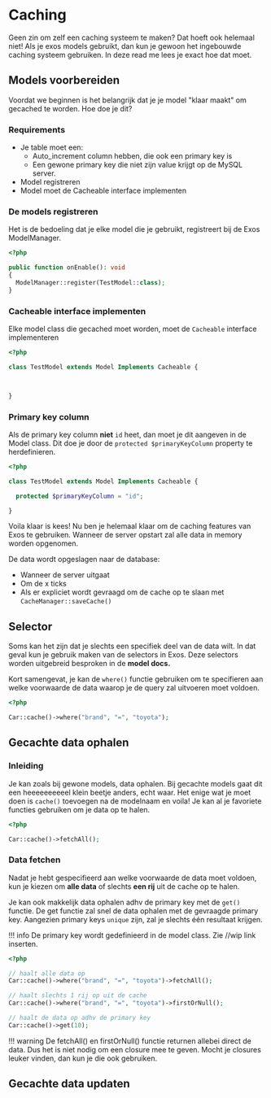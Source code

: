 # Caching

Geen zin om zelf een caching systeem te maken? Dat hoeft ook helemaal niet! Als je exos models gebruikt, dan kun je gewoon het ingebouwde caching systeem gebruiken. In deze read me lees je exact hoe dat moet.

## Models voorbereiden

Voordat we beginnen is het belangrijk dat je je model "klaar maakt" om gecached te worden. Hoe doe je dit?

### Requirements

- Je table moet een:
  - Auto_increment column hebben, die ook een primary key is
  - Een gewone primary key die niet zijn value krijgt op de MySQL server.
- Model registreren
- Model moet de Cacheable interface implementen

### De models registreren

Het is de bedoeling dat je elke model die je gebruikt, registreert bij de Exos ModelManager.

```php
<?php

public function onEnable(): void
{
  ModelManager::register(TestModel::class);
}
```

### Cacheable interface implementen

Elke model class die gecached moet worden, moet de `Cacheable` interface implementeren

```php
<?php

class TestModel extends Model Implements Cacheable {



}
```

### Primary key column

Als de primary key column **niet** `id` heet, dan moet je dit aangeven in de Model class. Dit doe je door de `protected $primaryKeyColumn` property te herdefinieren.

```php
<?php

class TestModel extends Model Implements Cacheable {

  protected $primaryKeyColumn = "id";

}
```

Voila klaar is kees! Nu ben je helemaal klaar om de caching features van Exos te gebruiken. Wanneer de server opstart zal alle data in memory worden opgenomen.

De data wordt opgeslagen naar de database:

- Wanneer de server uitgaat
- Om de x ticks
- Als er expliciet wordt gevraagd om de cache op te slaan met `CacheManager::saveCache()`

## Selector
Soms kan het zijn dat je slechts een specifiek deel van de data wilt. In dat geval kun je gebruik maken van de selectors in Exos. Deze selectors worden uitgebreid besproken in de **model docs.** 

Kort samengevat, je kan de `where()` functie gebruiken om te specifieren aan welke voorwaarde de data waarop je de query zal uitvoeren moet voldoen.

```php
<?php

Car::cache()->where("brand", "=", "toyota");

```

## Gecachte data ophalen
### Inleiding
Je kan zoals bij gewone models, data ophalen. Bij gecachte models gaat dit een heeeeeeeeeel klein beetje anders, echt waar. Het enige wat je moet doen is `cache()` toevoegen na de modelnaam en voila! Je kan al je favoriete functies gebruiken om je data op te halen.

```php linenums="1"
<?php

Car::cache()->fetchAll();

```

### Data fetchen
Nadat je hebt gespecifieerd aan welke voorwaarde de data moet voldoen, kun je kiezen om **alle data** of slechts **een rij** uit de cache op te halen.

Je kan ook makkelijk data ophalen adhv de primary key met de `get()` functie. De get functie zal snel de data ophalen met de gevraagde primary key. Aangezien primary keys `unique` zijn, zal je slechts één resultaat krijgen.

!!! info
  De primary key wordt gedefinieerd in de model class. Zie //wip link inserten.

```php
<?php

// haalt alle data op
Car::cache()->where("brand", "=", "toyota")->fetchAll();

// haalt slechts 1 rij op uit de cache
Car::cache()->where("brand", "=", "toyota")->firstOrNull();

// haalt de data op adhv de primary key
Car::cache()->get(10);

```
!!! warning
  De fetchAll() en firstOrNull() functie returnen allebei direct de data. Dus het is niet nodig om een closure mee te geven. Mocht je closures leuker vinden, dan kun je die ook gebruiken.

## Gecachte data updaten





